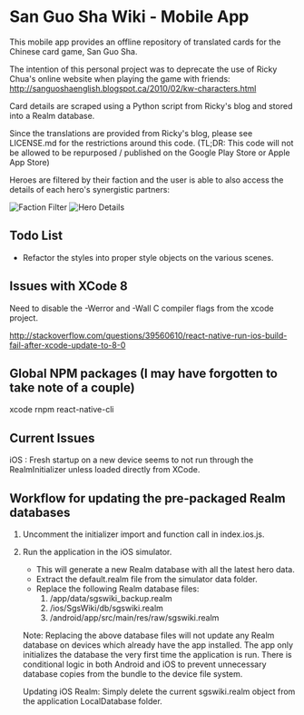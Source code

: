 San Guo Sha Wiki - Mobile App
=============================
This mobile app provides an offline repository of translated cards for the Chinese card game, San Guo Sha.

The intention of this personal project was to deprecate the use of Ricky Chua's online website when playing the game with friends: http://sanguoshaenglish.blogspot.ca/2010/02/kw-characters.html

Card details are scraped using a Python script from Ricky's blog and stored into a Realm database.

Since the translations are provided from Ricky's blog, please see LICENSE.md for the restrictions around this code. (TL;DR: This code will not be allowed to be repurposed / published on the Google Play Store or Apple App Store)

Heroes are filtered by their faction and the user is able to also access the details of each hero's synergistic partners:

![Faction Filter](../master/README_images/sgs-factions.gif?raw=true "Faction Filter")
![Hero Details](../master/README_images/sgs-details.gif?raw=true "Hero Details")


Todo List
---------
- Refactor the styles into proper style objects on the various scenes.

Issues with XCode 8
-------------------
Need to disable the -Werror and -Wall C compiler flags from the xcode project.

http://stackoverflow.com/questions/39560610/react-native-run-ios-build-fail-after-xcode-update-to-8-0

Global NPM packages (I may have forgotten to take note of a couple)
-------------------
xcode
rnpm
react-native-cli

Current Issues
--------------
iOS : Fresh startup on a new device seems to not run through the RealmInitializer unless loaded directly from XCode.

Workflow for updating the pre-packaged Realm databases
------------------------------------------------------
1. Uncomment the initializer import and function call in index.ios.js.
2. Run the application in the iOS simulator.
    - This will generate a new Realm database with all the latest hero data.
    - Extract the default.realm file from the simulator data folder.
    - Replace the following Realm database files:
        1. /app/data/sgswiki_backup.realm
        2. /ios/SgsWiki/db/sgswiki.realm
        3. /android/app/src/main/res/raw/sgswiki.realm

    Note: Replacing the above database files will not update any Realm database on devices which already
          have the app installed. The app only initializes the database the very first time the application is run. There is conditional logic in both Android and iOS to prevent unnecessary database copies from the bundle to the device file system.

    Updating iOS Realm: Simply delete the current sgswiki.realm object from the application LocalDatabase folder.
